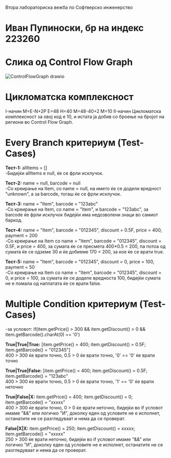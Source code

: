 Втора лабораториска вежба по Софтверско инженерство
# Иван Пупиноски, бр на индекс 223260

# Слика од Control Flow Graph
![ControlFlowGraph drawio](https://github.com/iSqloud7/SI_2024_lab2_223260/assets/139021789/38a9d0c3-6edc-4328-88da-d275e61294e4)
# Цикломатска комплексност
I-начин
M=E-N+2P
Е=48
Н=40
М=48-40+2
М=10
II-начин
Цикломатска комплексност за овој код е 10, и истата ја добив со броење на бројот на региони во Control Flow Graph. 

# Every Branch критериум (Test-Cases)
**Тест-1:** allItems = [] <br>
-Бидејќи allItems е null, ќе се фрли исклучок.<br>

**Тест-2:** name = null, barcode = null<br>
-Со креирање на Item, со name = null, на името ќе се додели вредност "unknown", а за barcode, тогаш ќе се фрли исклучок. <br>

**Тест-3:** name = "Item", barcode = "123abc"<br>
-Со креирање на Item, со name = "Item", и barcode = "123abc", за barcode ќе фрли исклучок бидејќи има недозволени знаци во самиот баркод.<br>

**Тест-4:** name = "Item", barcode = "012345", discount = 0.5F, price = 400, payment = 200<br>
-Со креирање на Item со name = "Item", barcode = "012345", discount = 0.5F, и price = 400, за сумата ќе се пресмета 400*0.5 = 200, па потоа од сумата ќе се одземе 30 и ќе добиеме 170 < 200, за кое ќе се врати true. <br>

**Тест-5:** name = "Item", barcode = "012345", discount = 0, price = 100, payment = 50<br>
-Со креирање на Item со name = "Item", barcode = "012345", discount = 0, и price = 100, за сумата ќе се доделе вредноста 100, бидејќи сумата не е помала од наплатата ќе се врати false.<br>

# Multiple Condition критериум (Test-Cases)
-за условот: if(item.getPrice() > 300 && item.getDiscount() > 0 && item.getBarcode().charAt(0) == '0')<br>

**True|True|True:** [item.getPrice() = 400; item.getDiscount() = 0.5F; item.getBarcode() = "012345"]<br>
400 > 300 ќе врати точно, 0.5 > 0 ќе врати точно, '0' == '0' ќе врати точно<br>

**True|True|False:** [item.getPrice() = 400; item.getDiscount() = 0.5F; item.getBarcode() = "123abc"<br>
400 > 300 ќе врати точно, 0.5 > 0 ќе врати точно, '1' == '0' ќе врати неточно<br>

**True|False|X:** item.getPrice() = 400; item.getDiscount() = 0; item.getBarcode() = "xxxxx"<br>
400 > 300 ќе врати точно, 0 > 0 ќе врати неточно, бидејќи во if условот имаме "&&" или логичко "И", доколку еден од условите не е исполнет, останатите не се разгледуваат и нема да се проверат.<br>

**False|X|X:** item.getPrice() = 250; item.getDiscount() = xxxxx; item.getBarcode() = "xxxxx"<br>
250 > 300 ќе врати неточно, бидејќи во if условот имаме "&&" или логичко "И", доколку еден од условите не е исполнет, останатите не се разгледуваат и нема да се проверат.<br>

